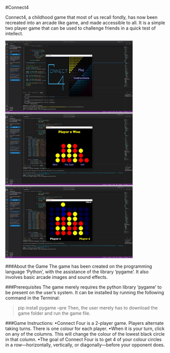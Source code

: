 #Connect4

Connect4, a childhood game that most of us recall fondly, has now been recreated into an arcade like game, and made accessible to all. It is a simple two player game that can be used to challenge friends in a quick test of intellect.

<img src=image1.jpg width=400/>
<img src=img2.jpg width=400/>
<img src=img3.jpg width=400/>


###About the Game
The game has been created on the programming language ‘Python’, with the assistance of the library ‘pygame’. It also involves basic arcade images and sound effects.



###Prerequisites
The game merely requires the python library ‘pygame’ to be present on the user’s system. It can be installed by running the following command in the Terminal:
>pip install pygame –pre 
Then, the user merely has to download the game folder and run the game file.

###Game Instructions:
•Connect Four is a 2-player game. Players alternate taking turns. There is one colour for each player.
•When it is your turn, click on any of the columns. This will change the colour of the lowest black circle in that column.
•The goal of Connect Four is to get 4 of your colour circles in a row—horizontally, vertically, or diagonally—before your opponent does.








